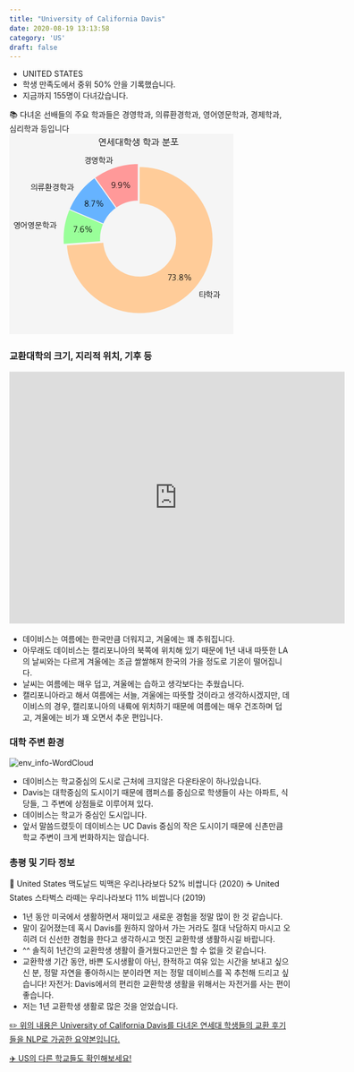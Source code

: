 ```yaml
---
title: "University of California Davis"
date: 2020-08-19 13:13:58
category: 'US'
draft: false
---
```



* UNITED STATES
* 학생 만족도에서 중위 50% 안을 기록했습니다.
* 지금까지 155명이 다녀갔습니다. 

📚 다녀온 선배들의 주요 학과들은 경영학과, 의류환경학과, 영어영문학과, 경제학과, 심리학과 등입니다
![department-info](../plots/US000189.png)
### 교환대학의 크기, 지리적 위치, 기후 등
<iframe
width="600"
height="450"
frameborder="0" style="border:0"
src="https://www.google.com/maps/embed/v1/place?key=AIzaSyC9e1AME-pVmWC4hBpFdu5S4dKzyepa3HQ&q=University+of+California+Davis&center=38.5382322,-121.7617125&zoom=14" allowfullscreen>
</iframe>

* 데이비스는 여름에는 한국만큼 더워지고, 겨울에는 꽤 추워집니다.
* 아무래도 데이비스는 캘리포니아의 북쪽에 위치해 있기 때문에 1년 내내 따뜻한 LA의 날씨와는 다르게 겨울에는 조금 쌀쌀해져 한국의 가을 정도로 기온이 떨어집니다.
* 날씨는 여름에는 매우 덥고, 겨울에는 습하고 생각보다는 추웠습니다.
* 캘리포니아라고 해서 여름에는 서늘, 겨울에는 따뜻할 것이라고 생각하시겠지만, 데이비스의 경우, 캘리포니아의 내륙에 위치하기 때문에 여름에는 매우 건조하며 덥고, 겨울에는 비가 꽤 오면서 추운 편입니다.


### 대학 주변 환경

![env_info-WordCloud](../univ_wordclouds_okt/env_info/US000189_env_info_okt.png)

* 데이비스는 학교중심의 도시로 근처에 크지않은 다운타운이 하나있습니다.
* Davis는 대학중심의 도시이기 때문에 캠퍼스를 중심으로 학생들이 사는 아파트, 식당들, 그 주변에 상점들로 이루어져 있다.
* 데이비스는 학교가 중심인 도시입니다.
* 앞서 말씀드렸듯이 데이비스는 UC Davis 중심의 작은 도시이기 때문에 신촌만큼 학교 주변이 크게 번화하지는 않습니다.


### 총평 및 기타 정보 
🍔 United States 맥도날드 빅맥은 우리나라보다 52% 비쌉니다 (2020)
☕️ United States 스타벅스 라떼는 우리나라보다 11% 비쌉니다 (2019)
* 1년 동안 미국에서 생활하면서 재미있고 새로운 경험을 정말 많이 한 것 같습니다.
* 말이 길어졌는데 혹시 Davis를 원하지 않아서 가는 거라도 절대 낙담하지 마시고 오히려 더 신선한 경험을 한다고 생각하시고 멋진 교환학생 생활하시길 바랍니다.
* ^^ 솔직히 1년간의 교환학생 생활이 즐거웠다고만은 할 수 없을 것 같습니다.
* 교환학생 기간 동안, 바쁜 도시생활이 아닌, 한적하고 여유 있는 시간을 보내고 싶으신 분, 정말 자연을 좋아하시는 분이라면 저는 정말 데이비스를 꼭 추천해 드리고 싶습니다! 자전거: Davis에서의 편리한 교환학생 생활을 위해서는 자전거를 사는 편이 좋습니다.
* 저는 1년 교환학생 생활로 많은 것을 얻었습니다.


[✏️ 위의 내용은 University of California Davis를 다녀온 연세대 학생들의 교환 후기들을 NLP로 가공한 요약본입니다.](http://oia.yonsei.ac.kr/partner/expReport.asp?ucode=US000189&bgbn=A)

[✈️ US의 다른 학교들도 확인해보세요!](https://yonsei-exchange.netlify.app/?category=US)
